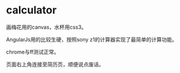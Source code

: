 # calculator

画梅花用的canvas，水杯用css3。

AngularJs用的比较生硬，按照sony z1的计算器实现了最简单的计算功能。

chrome与ff测试正常。


页面右上角连接至简历页，顺便说点废话。
